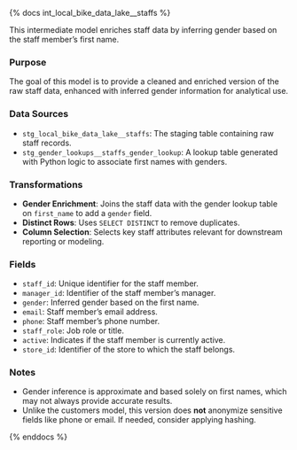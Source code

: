 {% docs int_local_bike_data_lake__staffs %}

This intermediate model enriches staff data by inferring gender based on the staff member’s first name.

### Purpose
The goal of this model is to provide a cleaned and enriched version of the raw staff data, enhanced with inferred gender information for analytical use.

### Data Sources
- `stg_local_bike_data_lake__staffs`: The staging table containing raw staff records.
- `stg_gender_lookups__staffs_gender_lookup`: A lookup table generated with Python logic to associate first names with genders.

### Transformations
- **Gender Enrichment**: Joins the staff data with the gender lookup table on `first_name` to add a `gender` field.
- **Distinct Rows**: Uses `SELECT DISTINCT` to remove duplicates.
- **Column Selection**: Selects key staff attributes relevant for downstream reporting or modeling.

### Fields
- `staff_id`: Unique identifier for the staff member.
- `manager_id`: Identifier of the staff member’s manager.
- `gender`: Inferred gender based on the first name.
- `email`: Staff member’s email address.
- `phone`: Staff member’s phone number.
- `staff_role`: Job role or title.
- `active`: Indicates if the staff member is currently active.
- `store_id`: Identifier of the store to which the staff belongs.

### Notes
- Gender inference is approximate and based solely on first names, which may not always provide accurate results.
- Unlike the customers model, this version does **not** anonymize sensitive fields like phone or email. If needed, consider applying hashing.

{% enddocs %}
